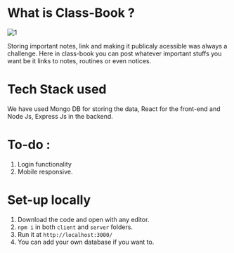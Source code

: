 # What is Class-Book ?

![1](https://user-images.githubusercontent.com/72851613/141247391-d5620909-603a-42cb-8e46-341a5db9e5b9.png)

Storing important notes, link and making it publicaly acessible was always a challenge. Here in class-book you can post whatever important stuffs you want be it links to notes, routines or even notices.

# Tech Stack used 

We have used Mongo DB for storing the data, React for the front-end and Node Js, Express Js in the backend. 

# To-do : 

1. Login functionality
2. Mobile responsive.

# Set-up locally
1. Download the code and open with any editor.
2. ```npm i``` in both ```client``` and ```server``` folders.
3. Run it at ```http://localhost:3000/```
4. You can add your own database if you want to.

